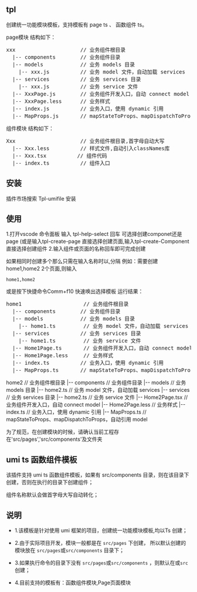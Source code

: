## tpl
 创建统一功能模块模板，支持模板有 page ts 、 函数组件 ts。

 page模块 结构如下：
 <pre>
xxx                     // 业务组件根目录
  |-- components        // 业务组件目录
  |-- models            // 业务 models 目录
    |-- xxx.js          // 业务 model 文件，自动加载 services
  |-- services          // 业务 services 目录
    |-- xxx.js          // 业务 service 文件
  |-- XxxPage.js        // 业务组件开发入口，自动 connect model
  |-- XxxPage.less      // 业务样式
  |-- index.js          // 业务入口，使用 dynamic 引用
  |-- MapProps.js       // mapStateToProps、mapDispatchToProps，自动引用 model
</pre>

 组件模块 结构如下：
 <pre>
Xxx                     // 业务组件根目录,首字母自动大写
  |-- Xxx.less          // 样式文件,自动引入classNames库
  |-- Xxx.tsx          // 组件代码
  |-- index.ts          // 组件入口
</pre>
## 安装

插件市场搜索 Tpl-umifile 安装

## 使用

1.打开vscode 命令面板 输入 tpl-help-select 回车 可选择创建componet还是page
(或是输入tpl-create-page 直接选择创建页面,输入tpl-create-Component 直接选择创建组件
2.输入组件或页面的名称回车即可完成创建



如果相同时创建多个那么只需在输入名称时以,分隔
例如：需要创建 home1,home2 2个页面,则输入
```
home1,home2

```
或是按下快捷命令Comm+f10 快速唤出选择模板
运行结果：
<pre>
home1                    // 业务组件根目录
  |-- components        // 业务组件目录
  |-- models            // 业务 models 目录
    |-- home1.ts         // 业务 model 文件，自动加载 services
  |-- services          // 业务 services 目录
    |-- home1.ts         // 业务 service 文件
  |-- Home1Page.ts       // 业务组件开发入口，自动 connect model
  |-- Home1Page.less     // 业务样式
  |-- index.ts          // 业务入口，使用 dynamic 引用
  |-- MapProps.ts       // mapStateToProps、mapDispatchToProps，自动引用 model
</pre>

home2                    // 业务组件根目录
  |-- components        // 业务组件目录
  |-- models            // 业务 models 目录
    |-- home2.ts         // 业务 model 文件，自动加载 services
  |-- services          // 业务 services 目录
    |-- home2.ts         // 业务 service 文件
  |-- Home2Page.tsx       // 业务组件开发入口，自动 connect model
  |-- Home2Page.less     // 业务样式
  |-- index.ts          // 业务入口，使用 dynamic 引用
  |-- MapProps.ts       // mapStateToProps、mapDispatchToProps，自动引用 model
</pre>

为了规范，在创建模块的时候，请确认当前工程存在'src/pages','src/components'及文件夹


## umi ts 函数组件模板
该插件支持 umi ts 函数组件模板，如果有 src/components 目录，则在该目录下创建，否则在执行的目录下创建组件；

组件名称默认会做首字母大写自动转化；


## 说明

- 1.该模板是针对使用 umi 框架的项目，创建统一功能模块模板,均以Ts 创建；

- 2.由于实际项目开发，模块一般都是在 `src/pages` 下创建，
    所以默认创建的模块放在 `src/pages`或`src/components` 目录下；

- 3.如果执行命令的目录下没有 `src/pages`或`src/components`  ，则默认在或`src` 创建；

- 4.目前支持的模板有：函数组件模块,Page页面模块
